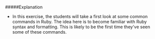 #####Explanation
- In this exercise, the students will take a first look at some common commands in Ruby.  The idea here is to become familiar with Ruby syntax and formatting.  This is likely to be the first time they've seen some of these commands.
